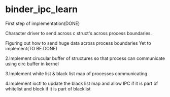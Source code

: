 # binder_ipc_learn
First step of implementation(DONE)

Character driver to send across c struct's across process boundaries.

Figuring out how to send huge data across process boundaries
Yet to implement(TO BE DONE)


2.Implement cirucular buffer of structures so that process can communicate using circ buffer in kernel

3.Implement white list & black list map of processes communicating

4.Implement ioctl to update the black list map and allow IPC if it is part of whitelist and block if it is part of blacklist
